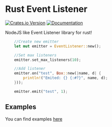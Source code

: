 # Rust Event Listener

[![Crates.io Version](https://img.shields.io/crates/v/rust_event_listener?logo=rust)](https://crates.io/crates/rust_event_listener)
[![Documentation](https://docs.rs/rust_event_listener/badge.svg)](https://docs.rs/rust_event_listener)

NodeJS like Event Listener library for rust!

```rust
    //Create new emitter
    let mut emitter = EventListener::new();

    //Set max listeners
    emitter.set_max_listeners(10);

    //Add listener
    emitter.on("test", Box::new(|name, d| {
        println!("Emited: {} {:#?}", name, d);
    }));

    emitter.emit("test", 1);
```

## Examples

You can find examples [here](https://github.com/behemehal/rust_event_listener/tree/main/examples)
